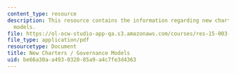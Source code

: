 ```yaml
---
content_type: resource
description: This resource contains the information regarding new charters / governance
  models.
file: https://ol-ocw-studio-app-qa.s3.amazonaws.com/courses/res-15-003-shaping-the-future-of-work-15-662x-spring-2016/be66a30aa493032085a9a4c7fe3d4363_MITRES_15_003S16_govnmdl.pdf
file_type: application/pdf
resourcetype: Document
title: New Charters / Governance Models
uid: be66a30a-a493-0320-85a9-a4c7fe3d4363
---
```


